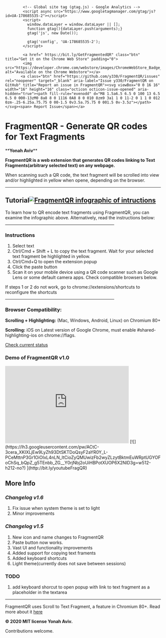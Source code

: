 <HEAD markdown="1">
 <meta name="google-site-verification" content="Ay7DuHomj_FffCIPkk06PMst9-V1kwZij44bLz5SeuI" />
      
            <!-- Global site tag (gtag.js) - Google Analytics -->
            <script async src="https://www.googletagmanager.com/gtag/js?id=UA-178685535-2"></script>
            <script>
              window.dataLayer = window.dataLayer || [];
              function gtag(){dataLayer.push(arguments);}
              gtag('js', new Date());

              gtag('config', 'UA-178685535-2');
            </script>
</HEAD>
 <section id="downloads">
            
            <a href=" https://bit.ly/GetFragmentedQR" class="btn" title="Get it on the Chrome Web Store" padding="0">
            <img src="https://developer.chrome.com/webstore/images/ChromeWebStore_Badge_v2_496x150.png" alt="Available on the Chrome Webstore"></a>
           <a class="btn" href="https://github.com/y330/FragmentQR/issues" rel="noopener" target="_blank" aria-label="Issue y330/FragmentQR on GitHub" title="Report an issue in FragmentQR"><svg viewBox="0 0 16 16" width="16" height="16" class="octicon octicon-issue-opened" aria-hidden="true"><path fill-rule="evenodd" d="M8 1.5a6.5 6.5 0 100 13 6.5 6.5 0 000-13zM0 8a8 8 0 1116 0A8 8 0 010 8zm9 3a1 1 0 11-2 0 1 1 0 012 0zm-.25-6.25a.75.75 0 00-1.5 0v3.5a.75.75 0 001.5 0v-3.5z"></path></svg><span> Report Issue</span></a>
 </section>
<h1 id="title">FragmentQR - Generate QR codes for Text Fragments</h1>
**<strong>Yonah Aviv</strong>**


<b>FragmentQR is a web extension that generates QR codes linking to Text Fragments(arbitrary selected text) on any webpage. </b>
<p> When scanning such a QR code, the text fragment will be scrolled into view and/or highlighted in yellow when opene, depending on the browser.<p>
<hr>
<h2 id="embe">Tutorial<a href="https://bit.ly/GetFragmentedQR" title="View this as a sideshow on the Chrome Web Store"><img src="https://lh3.googleusercontent.com/pw/ACtC-3f7FGuESSm9z3SPDAbhQHSr3YYL03r1gGBeSWYqbG8NyXxtg3gMWO4dbrM8yuhsMsCuf_JLqLSUWfSSodKzYR8mg6FkX5PmxXgfG8iPANMsQpsiE6GTlWFIRsHIZqi2ZBX0btMnBlUltWArYFdlTrhbhQ=w1210-h448-no?authuser=0" width="fit-content" alt="FragmentQR infographic of intructions"/></a></h2>

To learn how to QR encode text fragments using FragmentQR, you can examine the infographic above. Alternatively, read the instructions below:
 <hr style="width:70%; align: middle;">

<h3>Instructions</h3><p>
 <ol>
  <li>Select text</li>
  <li>Ctrl/Cmd + Shift + L to copy the text fragment. Wait for your selected text fragment be highlighted in yellow.</li>
  <li>Ctrl/Cmd+Q to open the extension popup</li>
  <li>Click the paste button</li>
  <li>Scan it on your mobile device using a QR code scanner such as Google Lens or some default camera apps. Check compatible browsers below.</li>
 </ol>
 If steps 1 or 2 do not work, go to chrome://extensions/shortcuts to reconfigure the shortcuts<p>
 <hr width="70%">
<h3>Browser Compatibility:</h3>
<b>Scrolling + Highlighting:</b> (Mac, Windows, Android, Linux) on Chromium 80+<p>
<b>Scrolling:</b> iOS on Latest version of Google Chrome, must enable #shared-highlighting-ios on chrome://flags.<p>
<a href="https://chromestatus.com/feature/4733392803332096#status" title="Check compatability of scroll to text fragment" target="_blank">Check current status</a>
<h3>Demo of FragmentQR v1.0</h3>
<iframe width="400" height="250" src="https://www.youtube.com/embed/10U6ycpN3CQ?modestbranding=1&controls=0&loop=1&rel=0&showinfo=0" frameborder="0"></iframe>
[![](https://lh3.googleusercontent.com/pw/ACtC-3cera_XKIXLjEw9LyZh93DtSKTDoQsyF2aYR0Y_L-PCeMttnP3Gr1OiOIxL4nLN_ltCioZyQMUwizFb2wyZLzytBktmEuWRptUGYOFoChSq_bQpZ_g5TEnbb_ZG__Y0rjNbj2oUiHBPotXUOP6X2NID3g=w512-h212-no?)
](http://bit.ly/youtubeFragQR)

## More Info
### <em>Changelog v1.6</em>
<ol>
    <li>Fix issue when system theme is set to light</li>
    <li>Minor improvements</li>
  </ol>
  
### <em>Changelog v1.5</em>
 <ol>  
  <li>New icon and name changes to FragmentQR</li>
  <li>Paste button now works.</li>
  <li>Vast UI and functionality improvements</li>
  <li>Added support for copying text framents</li>
  <li>Added keyboard shortcuts</li>
  <li>Light theme(currently does not save between sessions)</li>
 </ol>
 
### TODO
  <ol>
    <li>add keyboard shorcut to open popup with link to text fragment as a placeholder in the textarea</li>
  </ol>
  
 <hr>
FragmentQR uses Scroll to Text Fragment, a feature in Chromium 80+. Read more about it <a href="https://github.com/WICG/scroll-to-text-fragment/" title="Scroll to text fragment github documentation">here</a>

<b>© 2020 MIT license Yonah Aviv.</b>

Contributions welcome.<p>
<!--stackedit_data:
eyJoaXN0b3J5IjpbMTEyNTU3NDY4NSwxMTAwODU1OTEsLTEwNj
M2MjU5NTNdfQ==
-->